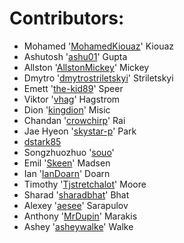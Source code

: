 # Contributors:

 - Mohamed '[MohamedKiouaz](https://github.com/MohamedKiouaz)' Kiouaz
 - Ashutosh '[ashu01](https://github.com/ashu01)' Gupta
 - Allston '[AllstonMickey](https://github.com/AllstonMickey)' Mickey
 - Dmytro '[dmytrostriletskyi](https://github.com/dmytrostriletskyi)' Striletskyi
 - Emett '[the-kid89](https://github.com/the-kid89)' Speer
 - Viktor '[vhag](https://github.com/vhag)' Hagstrom
 - Dion '[kingdion](https://github.com/kingdion)' Misic
 - Chandan '[crowchirp](https://github.com/crowchirp)' Rai
 - Jae Hyeon '[skystar-p](https://github.com/skystar-p)' Park
 - [dstark85](https://github.com/dstark85)
 - Songzhuozhuo '[souo](https://github.com/souo)'
 - Emil '[Skeen](https://github.com/Skeen)' Madsen
 - Ian '[IanDoarn](https://github.com/IanDoarn)' Doarn
 - Timothy '[Tjstretchalot](https://github.com/Tjstretchalot)' Moore
 - Sharad '[sharadbhat](https://github.com/sharadbhat)' Bhat
 - Alexey '[aesee](https://github.com/aesee)' Sarapulov
 - Anthony '[MrDupin](https://github.com/MrDupin)' Marakis
 - Ashey '[asheywalke](https://github.com/ashaywalke)' Walke
